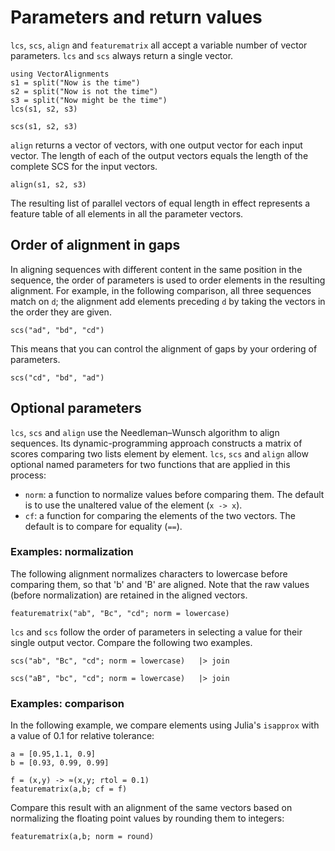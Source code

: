 

# Parameters and return values


`lcs`, `scs`, `align` and `featurematrix` all accept a variable number of vector parameters.  `lcs` and `scs` always return a single vector. 

```@example params
using VectorAlignments
s1 = split("Now is the time")
s2 = split("Now is not the time")
s3 = split("Now might be the time")
lcs(s1, s2, s3)
```
```@example params
scs(s1, s2, s3)
```

`align` returns a vector of vectors, with one output vector for each input vector. The length of each of the output vectors equals the length of the complete SCS for the input vectors.

```@example params
align(s1, s2, s3)
```

The resulting list of parallel vectors of equal length in effect represents a feature table of all elements in all the parameter vectors.


## Order of alignment in gaps

In aligning sequences with different content in the same position in the sequence, the order of parameters is used to order elements in the resulting alignment. For example, in the following comparison, all three sequences match on `d`; the alignment add elements preceding `d` by taking the vectors in the order they are given.  

```@example params
scs("ad", "bd", "cd") 
```

This means that you can control the alignment of gaps by your ordering of parameters.


```@example params
scs("cd", "bd", "ad") 
```

## Optional parameters

`lcs`, `scs` and `align` use the Needleman–Wunsch algorithm to align sequences. Its dynamic-programming approach constructs a matrix of scores comparing two lists element by element. `lcs`, `scs` and `align` allow optional named parameters for two functions that are applied in this process: 

- `norm`: a function to normalize values before comparing them. The default is to use the unaltered value of the element (`x -> x`).
- `cf`: a function for comparing the elements of the two vectors. The default is to compare for equality (`==`).

### Examples: normalization

The following alignment normalizes characters to lowercase before comparing them, so that 'b' and 'B' are aligned. Note that the raw values (before normalization) are retained in the aligned vectors.

```@example params
featurematrix("ab", "Bc", "cd"; norm = lowercase)
```

`lcs` and `scs` follow the order of parameters in selecting a value for their single output vector. Compare the following two examples.


```@example params
scs("ab", "Bc", "cd"; norm = lowercase)   |> join
```

```@example params
scs("aB", "bc", "cd"; norm = lowercase)   |> join
```

### Examples: comparison

In the following example, we compare elements using Julia's `isapprox` with a value of 0.1 for relative tolerance:


```@example params
a = [0.95,1.1, 0.9]
b = [0.93, 0.99, 0.99]

f = (x,y) -> ≈(x,y; rtol = 0.1)
featurematrix(a,b; cf = f)
```

Compare this result with an alignment of the same vectors based on normalizing the floating point values by rounding them to integers:

```@example params
featurematrix(a,b; norm = round)
```